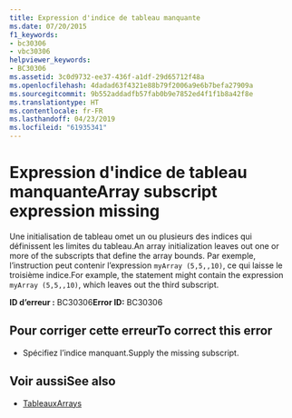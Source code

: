 ```yaml
---
title: Expression d'indice de tableau manquante
ms.date: 07/20/2015
f1_keywords:
- bc30306
- vbc30306
helpviewer_keywords:
- BC30306
ms.assetid: 3c0d9732-ee37-436f-a1df-29d65712f48a
ms.openlocfilehash: 4dadad63f4321e88b79f2006a9e6b7befa27909a
ms.sourcegitcommit: 9b552addadfb57fab0b9e7852ed4f1f1b8a42f8e
ms.translationtype: HT
ms.contentlocale: fr-FR
ms.lasthandoff: 04/23/2019
ms.locfileid: "61935341"
---
```

# <a name="array-subscript-expression-missing"></a><span data-ttu-id="25522-102">Expression d'indice de tableau manquante</span><span class="sxs-lookup"><span data-stu-id="25522-102">Array subscript expression missing</span></span>
<span data-ttu-id="25522-103">Une initialisation de tableau omet un ou plusieurs des indices qui définissent les limites du tableau.</span><span class="sxs-lookup"><span data-stu-id="25522-103">An array initialization leaves out one or more of the subscripts that define the array bounds.</span></span> <span data-ttu-id="25522-104">Par exemple, l’instruction peut contenir l’expression `myArray (5,5,,10)`, ce qui laisse le troisième indice.</span><span class="sxs-lookup"><span data-stu-id="25522-104">For example, the statement might contain the expression `myArray (5,5,,10)`, which leaves out the third subscript.</span></span>  
  
 <span data-ttu-id="25522-105">**ID d’erreur :** BC30306</span><span class="sxs-lookup"><span data-stu-id="25522-105">**Error ID:** BC30306</span></span>  
  
## <a name="to-correct-this-error"></a><span data-ttu-id="25522-106">Pour corriger cette erreur</span><span class="sxs-lookup"><span data-stu-id="25522-106">To correct this error</span></span>  
  
- <span data-ttu-id="25522-107">Spécifiez l’indice manquant.</span><span class="sxs-lookup"><span data-stu-id="25522-107">Supply the missing subscript.</span></span>  
  
## <a name="see-also"></a><span data-ttu-id="25522-108">Voir aussi</span><span class="sxs-lookup"><span data-stu-id="25522-108">See also</span></span>

- [<span data-ttu-id="25522-109">Tableaux</span><span class="sxs-lookup"><span data-stu-id="25522-109">Arrays</span></span>](../../../visual-basic/programming-guide/language-features/arrays/index.md)
